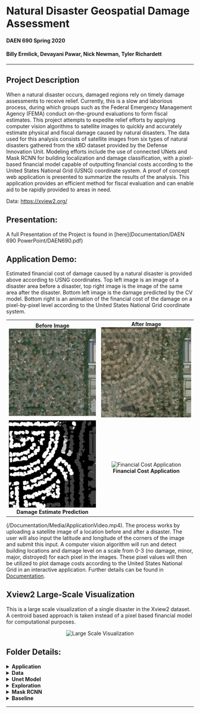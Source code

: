 # Natural Disaster Geospatial Damage Assessment
#### DAEN 690 Spring 2020 
#### Billy Ermlick, Devayani Pawar, Nick Newman, Tyler Richardett 

-----

## Project Description
When a natural disaster occurs, damaged regions rely on timely damage assessments to receive relief. Currently, this is a slow and laborious process, during which groups such as the Federal Emergency Management Agency (FEMA) conduct on-the-ground evaluations to form fiscal estimates. This project attempts to expedite relief efforts by applying computer vision algorithms to satellite images to quickly and accurately estimate physical and fiscal damage caused by natural disasters. The data used for this analysis consists of satellite images from six types of natural disasters gathered from the xBD dataset provided by the Defense Innovation Unit. Modeling efforts include the use of connected UNets and Mask RCNN for building localization and damage classification, with a pixel-based financial model capable of outputting financial costs according to the United States National Grid (USNG) coordinate system. A proof of concept web application is presented to summarize the results of the analysis. This application provides an efficient method for fiscal evaluation and can enable aid to be rapidly provided to areas in need.

Data: https://xview2.org/

## Presentation:
A full Presentation of the Project is found in [here](Documentation/DAEN  690 PowerPoint/DAEN690.pdf)

## Application Demo:
Estimated financial cost of damage caused by a natural disaster is provided above according to USNG coordinates. Top left image is an image of a disaster area before a disaster, top right image is the image of the same area after the disaster. Bottom left image is the damage predicted by the CV model. Bottom right is an animation of the financial cost of the damage on a pixel-by-pixel level according to the United States National Grid coordinate system.
<table >
  <tr>
    <td align="center" valign="center">
    <b>Before Image</b> 
    <br/>
    <img alt="Before" src="Application/santa/santa-rosa-wildfire_00000161_pre_disaster.png"/>
    </td>
    <td align="center" valign="center">
    <b>After Image</b> 
    <br/>
    <img alt="After" src="Application/santa/santa-rosa-wildfire_00000161_post_disaster.png"/>
    </td>
  </tr>
  <tr>
    <td align="center" valign="center">
    <img alt="Damage Estimate" src="Application/santa/vizdamage.png"/>
    <br/>
    <b>Damage Estimate Prediction</b> 
    </td>
    <td align="center" valign="center">
    <img alt="Financial Cost Application" src="Documentation/Media/Appfinallarge.gif"/>
    <br/>
    <b>Financial Cost Application</b> 
    </td>
  </tr>
</table>

(/Documentation/Media/ApplicationVideo.mp4). The process works by uploading a satellite image of a location before and after a disaster. The user will also input the latitude and longitude of the corners of the image and submit this input. A computer vision algorithm will run and detect building locations and damage level on a scale from 0-3 (no damage, minor, major, distroyed) for each pixel in the images. These pixel values will then be utilized to plot damage costs according to the United States National Grid in an interactive application. Further details can be found in [Documentation](/Documentation/). 


## Xview2 Large-Scale Visualization

This is a large scale visualization of a single disaster in the Xview2 dataset. A centroid based approach is taken instead of a pixel based financial model for computational purposes.


<div style="text-align:center">
<img alt="Large Scale Visualization" src="Documentation/Media/BokehPlot.gif" width="500" height="500"/>
</div>

## Folder Details: 
<details>
    <summary> <b>Application</b> </summary>

### Setup Instructions:
A docker-compose file is provided to run the application. 
Simply install [Docker](https://www.docker.com/), cd into ./Application and run: 

```docker-compose build``` <br/>
```docker-compose up```

Open http://127.0.0.1:5000/ to view application.

### **Description of contents:** 
* santa -> demo images
- server-conf -> nginx and supervisor configurations
- src -> source files
    - dmgmodel -> files needed from MVP model (xview2unet) to run damage inference
    - static -> static files for website and user uploads
    - templates -> jinja style template for website
    - server.py -> runs the application on local host
    - wsgi.py -> runs the application through nginx/supervisor when deploying to AWS Beanstalk
    - mgrsplotter.py -> our USNG plotting function
    - damageassessment.py -> performs damage assessment on images using MVP model
    - polygonhelper.py -> helper functions for financial analysis
    - costplotting.py -> financial analysis main function
- requirements.txt -> libraries required
- Dockerfile
- docker-compose.yml 


### AWS Beanstalk deployment instructions:
- cd into ./Application
- zip all files in this directory into a single file (do not include parent /Application directory in this zip file)
- create Beanstalk environment 
    - Works for sure on t3a.small instance and add 15gig SSD memory
    - turn off their nginx default proxy server under "Software" category
- deploy -> may take up to 15min or so for deployment

### Other notes:
- line 38 of costplotter enables multithreading. Be weary rasing this above 1 if on AWS, t2 instances only have 1 thread per core. On a basic 4 core, 8 thread machine changing this line to 3 seems to work best.
- To find lat/lons for particular images in the Xview2 dataset that you would like to test out you can use the file in Exploration/modules/imagelatlons.ipynb. That will output the NW/SW/NE/SE corners of any image
- Currently the application only looks up the zip code information from our populated metadata table in ./Exploration/artifacts/polygon_meta.csv in line 129. This will work locally with the current file structure for all Xview2 images. For deployment this file is not yet included and a default 250$/sqft value is used.

</details>
<details>
    <summary> <b>Data</b> </summary>

    Data from Xview2 competition should be placed here. 
    download via -> https://xview2.org/dataset

    Other folders are used in the baseline solution.


</details>
<details>
    <summary> <b>Unet Model</b> </summary>

In house model attempt at the Xview2 challenge. View folder for more information.

**The Dual Image U-Net Architecture:**
![Dual Image U-Net](nick_model/latex_files/unet.png)

## Instructions:
**Download the data from:**
- https://xview2.org/dataset

**Run transform_data.sh** 
- To consolidate the training and tier 3 data and the testing and holdout data into train and test directories, respectively

**Run data_preprocessing.py**
- Reads the json label data and creates a ‘targets’ directory containing the pre- and post-disaster image masks

**Run train\_model.py**
- This script imports keras\_dataset.py and dual_image_unet.py to use during training.
- LabeledImageDataset takes in the pre and post images along with the post labels - make sure the pattern variable is in the right directory
- U-Net is the dual image input U-Net - make sure the number of output classes is correct (should be 5, for the different levels of damage)
- Best model weights will be saved based on the validation loss. Saved to an hdf5 file.

**Run test\_process.py**
- This script formats the test targets directory from earlier in a way that each target label is of shape (1024, 1024) and each pixel has the class label.
- It also loads in the pretrained model weights and predicts on the test images.
- These predictions are output in the same shape and format as the target labels - into the predictions directory.

**Run the final metrics calculator at:**
- https://github.com/DIUx-xView/xView2_scoring/blob/master/xview2_metrics.py
    
**Plotting_sample_images.py**
- Contains functions needed to plot the masks over the original image. This assists in visualizing the results.

    


</details>
<details>
    <summary> <b>Exploration</b> </summary>

### Description of contents: 
- artifacts -> derived data files 
    - disasters\_to\_counties.csv -> list of counties in Xview2 dataset and building count
    - disasters\_to\_countiestest.csv -> '' with estimated sqft using GSD in /modules/image_area.py
    - disasters\_to\_zip_codes.csv -> list of zip codes for each disaster in Xview 2 with building count
    - disasters.csv -> list of disasters in Xview2, dataset location, and type of disaster
    - goids.csv -> reference table for geoid,county_name,state_name (downloaded in this case)
    - images_sqm.csv -> attempt to approximate image area using GSD --rough estimate
    - MGRS.csv -> polygons for all Xview2 USNG grids --this was a first draft
    - polygons_meta/data.csv -> derived metadata information for each building
    - usaMGRS.csv -> cleaned polygons for all US grids in Xview2 data
- inputs 
    - tl\_2017-us_state -> shape file for US state boundaries to aid in Xview visualization
    - county\_names.csv -> county track names table
    - tract\_to\_zip.csv -> county track to zip table
    - zip\_median\_price...csv -> zillow 2018 seasonally adjusted price per sqft for zipcodes
- modules
    - visuals -> leaflet and xview2 visualizations - checkout summary and usngxviewviz
    - convert\_annotations\_json\_to\_tabular.py -> converts dataset json labels to csvs for exploration
    - DisasterFullMGRSAWS.ipynb -> used to plot full Xview2 financial cost visualization. Pulls image data 
    from that stored on AWS. This result is currently hosted at https://ermlickw.github.io/
    - geocode\_polygons_zip.py -> Spark job to get zip code for each building
    - geocode\_polygons.py -> Spark job to get lat/lon of centroid ofeach building and GEOID from census data API call
    - geoids\_crosswalk.py -> joining zip, county, information into polygon_metadata
    - image\_area.py -> rough estimate of each images area using GSD and multiprocessing
    - imagelatlons.ipynb -> code to determine NW/SW/NE/SE corners of any image in Xview2
    - index.html -> local code to run to view full Xview2 finanial cost visualization. obtained from - - - - *DisasterFullMGRSAWS.ipynb* after changing the image location away from AWS to local host
    - mgrs\_polygons.py -> multithreaded process to get all USNG grids of all precisions for Xview2 building centroids
    - mgrsgridpoints.py -> our USNG plotting function. This returns the polygon of any USNG of any precision. configured to run on MGRS.csv using multiprocessing
    - polygons\_leaflet.html/Rmd -> leaflet visualization of each disaster of Xview2 and building damage 
    - polygons\_leaflet.R -> assortment of functions for exploration, visualization and leaflet plot creation
    - sqm\_polygons.py -> multiprocessing for determining the squarefootage / m^2 for each building in Xview2

</details>

<details>
    <summary> <b>Mask RCNN</b> </summary>

## Notebooks
* [debug.ipynb](Mask_RCNN/samples/debug.ipynb) This file is used to understand the mask generation.

* [inspect_damage_assessment.ipynb](Mask_RCNN/samples/inspect_damage_assessment.ipynb) This notebook combines the pre- & post- images and creates damage annotations

* ([model.py](Mask_RCNN/mrcnn/model.py), [utils.py](Mask_RCNN/mrcnn/utils.py), [config.py](Mask_RCNN/mrcnn/config.py)): These files contain the  Mask R-CNN implementation.


* [test_images.ipynb](/Mask_RCNN/samples/test_images.ipynb). This notebook visualizes the test detection and metrics evaluation. You can visualize the Ground Truth and the Predicted Detection after training the model here.


## Training on MS COCO

We train the initial model for building detection using the pretrained weights and use the updated weight for damage level detection.

Training code is in `samples/coco.py`. You can import this
module in Jupyter notebook (see the provided notebooks for examples) or you
can run it directly from the command line as such:

```
# Continue training a model that you had trained earlier
python3 samples/coco/coco.py train --dataset=/path/to/coco/ --model=/path/to/weights.h5

# Continue training the last model you trained. This will find
# the last trained weights in the model directory.
python3 samples/coco/coco.py train --dataset=/path/to/coco/ --model=last
```

The training schedule, learning rate, and other parameters should be set in `samples/coco.py` or mrcnn/config.py
    In house model attempt at the Xview2 challenge. - Located within Baseline folder
## Instructions:

**Download the data from:**
- https://xview2.org/dataset

**Run setup file:**
- Run python3 setup.py install

**Run annotations.py:**
- Reads the json files and converts them into coco format annotations.

**Download pre trained coco weights for initial training**

**Run coco.py for training**
- Trains Dataset.
- Hyper-Parameter tuning to improve detection.

**Run test_images to detect, validate and visualize test dataset**
- Green for no damage and Red for destruction

</details>
<details>
    <summary> <b>Baseline</b> </summary>
    These are the steps we used to set up the baseline solution running provided by the competition hosts. 
    If you desire to get their baseline solution up and running, feel free to use these notes as a supplement. <br/>
    https://github.com/DIUx-xView/xView2_baseline <br/>
    ** Data files not provided due to size, place these in the Data folder.
    
## Baseline setup example
       
        FROM ~Desktop/Workspace/school/DAEN/   (project directory)

### make data folder:

        mkdir Data

### clone in baseline repo:

        git clone https://github.com/DIUx-xView/xview2-baseline.git

### split into disasters:

        python  xview2-baseline/utils/split_into_disasters.py --input ~/Desktop/Workspace/school/DAEN/Data/train/ --output ~/Desktop/Workspace/school/Desktop/DAEN/Data/xBD/

### make masks:

        python xview2-baseline/utils/mask_polygons.py --input ~/Desktop/Workspace/school/DAEN/Data/xBD/ --single-file --border 2

### finalize data:

        bash xview2-baseline/utils/data_finalize.sh -i ~/Desktop/Workspace/school/DAEN/Data/xBD/ -x ~/Desktop/Workspace/school/DAEN/xview2-baseline/ -s 0.75

### change directories: 

        cd ~/Desktop/Workspace/school/DAEN/xview2-baseline/spacenet/src/models/

### train spacenet model: 

        python train_model.py ~/Desktop/Workspace/school/DAEN/Data/xBD/spacenet_gt/dataSet/ ~/Desktop/Workspace/school/DAEN/Data/xBD/spacenet_gt/images/ ~/Desktop/Workspace/school/DAEN/Data/xBD/spacenet_gt/labels/ -e 1 -b 3

### remove spacenet files to get read to process data:

        rm -r ~/Desktop/Workspace/school/DAEN/Data/xBD/spacenet_gt/

### make directories:

        cd ~/Desktop/Workspace/school/DAEN/Data/
        mkdir processed-data
        mkdir processed-data-csvs
        mkdir modelout
        mkdir tensorlog
        cd ~/Desktop/Workspace/school/DAEN/

### processdata before damage classificaiton model:

        python xview2-baseline/model/process_data.py --input_dir ~/Desktop/Workspace/school/DAEN/Data/xBD/ --output_dir ~/Desktop/Workspace/school/DAEN/Data/processed-data/ --output_dir_csv ~/Desktop/Workspace/school/DAEN/Data/processed-data-csvs/ --val_split_pct 0.75

**Remmber to change logs in damage model line 58 to ~/Desktop/Workspace/school/DAEN/Data/tensorlog along with other changes to damage classification.py that are saved**


### run damage classification:

        python xview2-baseline/model/damage_classification.py --train_data ~/Desktop/Workspace/school/DAEN/Data/processed-data/ --train_csv ~/Desktop/Workspace/school/DAEN/Data/processed-data-csvs/train.csv --test_data ~/Desktop/Workspace/school/DAEN/Data/processed-data/ --test_csv ~/Desktop/Workspace/school/DAEN/Data/processed-data-csvs/test.csv --model_out ~/Desktop/Workspace/school/DAEN/Data/modelout/


### make files for inference testing:

        cd ~/Desktop/Workspace/school/DAEN/xview2-baseline
        mkdir inference_testing
        cd inference_testing
        mkdir images
        mkdir outputimage
        mkdir weights
        cd ~/Desktop/Workspace/school/DAEN/xview2-baseline

- make sure you add appropriate date to each folder (prepost test image to images, localization and classificaiton weights to weights, and nothing to output image)
- I changed python interpreter in the inference bash file
- damage inference also needs correction of callback operations due to version
- also fix the inference_image_output.py to output different grey values that are more visible

### run interference on test data:

        bash ./utils/inference.sh -x ~/Desktop/Workspace/school/DAEN/xview2-baseline/ -i ~/Desktop/Workspace/school/DAEN/xview2-baseline/inference_testing/images/test_pre_00926.png -p ~/Desktop/Workspace/school/DAEN/xview2-baseline/inference_testing/images/test_post_00926.png -l ~/Desktop/Workspace/school/DAEN/xview2-baseline/inference_testing/weights/localization.h5 -c ~/Desktop/Workspace/school/DAEN/xview2-baseline/inference_testing/weights/classification.hdf5 -o ~/Desktop/Workspace/school/DAEN/xview2-baseline/inference_testing/outputimage/outputimage.png -y
</details>

----
